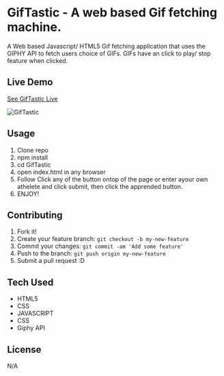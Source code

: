# GifTastic - A web based Gif fetching machine.  

A Web based Javascript/ HTML5 Gif fetching application that uses the GIPHY API to fetch users choice of GIFs. GIFs have an click to play/ stop feature when clicked.

## Live Demo

[See GifTastic Live](https://ramirolpz55.github.io/GifTastic/)

![GifTastic](assets/images/GifTastic.gif)


## Usage

1. Clone repo
2. npm install
3. cd GifTastic
4. open index.html in any browser
5. Follow Click any of the button ontop of the page or enter ayour own athelete and click submit, then click the apprended button. 
6. ENJOY! 

## Contributing

1. Fork it!
2. Create your feature branch: `git checkout -b my-new-feature`
3. Commit your changes: `git commit -am 'Add some feature'`
4. Push to the branch: `git push origin my-new-feature`
5. Submit a pull request :D

## Tech Used 

* HTML5 
* CSS 
* JAVASCRIPT 
* CSS 
* Giphy API

## License

N/A
